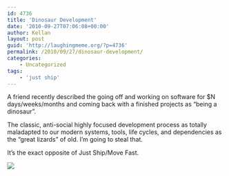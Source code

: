 ```yaml
---
id: 4736
title: 'Dinosaur Development'
date: '2010-09-27T07:06:08+00:00'
author: Kellan
layout: post
guid: 'http://laughingmeme.org/?p=4736'
permalink: /2010/09/27/dinosaur-development/
categories:
    - Uncategorized
tags:
    - 'just ship'
---
```


A friend recently described the going off and working on software for $N days/weeks/months and coming back with a finished projects as “being a dinosaur”.

The classic, anti-social highly focused development process as totally maladapted to our modern systems, tools, life cycles, and dependencies as the “great lizards” of old. I’m going to steal that.

It’s the exact opposite of Just Ship/Move Fast.

[![](http://farm3.static.flickr.com/2298/2104035097_1df77b73dd_m.jpg)](http://www.bustedtees.com/neverforget)